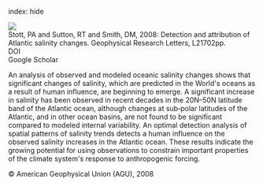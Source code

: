 index: hide

<div class="Citation">
    <div class="Citation-thumb CitationThumb-linked"  data-href="https://doi.org/10.1029/2008gl035874">
      <img src="https://static.claimspace.cloud/climate-study-static/refs/thumbs/11/Stott_et_al_2008-thumb.png" />
    </div>

  <div class="Citation-body">
    <div class="Citation-text">Stott, PA and Sutton, RT and Smith, DM, 2008: Detection and attribution of Atlantic salinity changes. <span class="Article-journal">Geophysical Research Letters, </span><span class="Article-volume"></span>L21702pp.</div>
    <div class="Citation-links">
      <div class="CitationLink" data-href="https://doi.org/10.1029/2008gl035874">
        <div class="CitationLink-icon CitationLink-Doi"></div>
        <div class="CitationLink-text">DOI</div>
      </div>
      <div class="CitationLink" data-href="https://scholar.google.com/scholar?q=10.1029/2008gl035874">
        <div class="CitationLink-icon CitationLink-Scholar"></div>
        <div class="CitationLink-text">Google Scholar</div>
      </div>
    </div>
  </div>
</div>

An analysis of observed and modeled oceanic salinity changes shows that significant changes of salinity, which are predicted in the World's oceans as a result of human influence, are beginning to emerge. A significant increase in salinity has been observed in recent decades in the 20N–50N latitude band of the Atlantic ocean, although changes at sub‐polar latitudes of the Atlantic, and in other ocean basins, are not found to be significant compared to modeled internal variability. An optimal detection analysis of spatial patterns of salinity trends detects a human influence on the observed salinity increases in the Atlantic ocean. These results indicate the growing potential for using observations to constrain important properties of the climate system's response to anthropogenic forcing.

<div class="Citation-copy">
&copy; American Geophysical Union (AGU), 2008
</div>